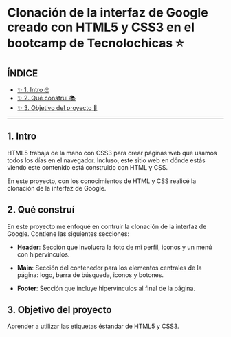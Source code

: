 # Clonación de la interfaz de Google creado con HTML5 y CSS3 en el bootcamp de Tecnolochicas ⭐

## ÍNDICE

* [✨ 1. Intro 🤓](https://github.com/valentinagreyz/cloninterfazgoogle#1-intro)
* [✨ 2. Qué construí 📚](https://github.com/valentinagreyz/cloninterfazgoogle#2-qu%C3%A9-constru%C3%AD)
* [✨ 3. Objetivo del proyecto 🎯](https://github.com/valentinagreyz/cloninterfazgoogle#3-objetivo-del-proyecto)

****

## 1. Intro
HTML5 trabaja de la mano con CSS3 para crear páginas web que usamos todos los días en el navegador. Incluso, este sitio web en dónde estás viendo este contenido está construido con HTML y CSS.

En este proyecto, con los conocimientos de HTML y CSS realicé la clonación de la interfaz de Google.

## 2. Qué construí
En este proyecto me enfoqué en contruir la clonación de la interfaz de Google. 
Contiene las siguientes secciones:

* **Header**: Sección que involucra la foto de mi perfil, iconos y un menú con hipervínculos.

* **Main**: Sección del contenedor para los elementos centrales de la página: logo, barra de búsqueda, iconos y botones.

* **Footer**: Sección que incluye hipervínculos al final de la página.

## 3. Objetivo del proyecto
Aprender a utilizar las etiquetas éstandar de HTML5 y CSS3.

